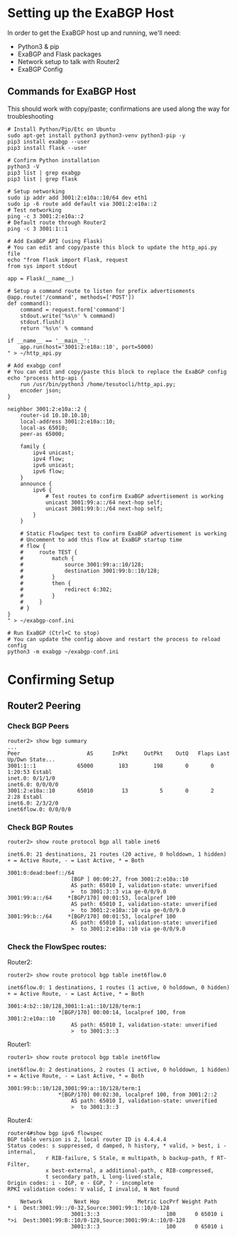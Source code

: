 # Setting up the ExaBGP Host
In order to get the ExaBGP host up and running, we'll need:
- Python3 & pip
- ExaBGP and Flask packages
- Network setup to talk with Router2
- ExaBGP Config


## Commands for ExaBGP Host
This should work with copy/paste; confirmations are used along the way for troubleshooting

    # Install Python/Pip/Etc on Ubuntu
    sudo apt-get install python3 python3-venv python3-pip -y
    pip3 install exabgp --user
    pip3 install flask --user

    # Confirm Python installation
    python3 -V
    pip3 list | grep exabgp
    pip3 list | grep flask

    # Setup networking
    sudo ip addr add 3001:2:e10a::10/64 dev eth1
    sudo ip -6 route add default via 3001:2:e10a::2
    # Test networking
    ping -c 3 3001:2:e10a::2
    # Default route through Router2
    ping -c 3 3001:1::1

    # Add ExaBGP API (using Flask)
    # You can edit and copy/paste this block to update the http_api.py file
    echo "from flask import Flask, request
    from sys import stdout

    app = Flask(__name__)

    # Setup a command route to listen for prefix advertisements 
    @app.route('/command', methods=['POST'])
    def command():
        command = request.form['command']
        stdout.write('%s\n' % command)
        stdout.flush()
        return '%s\n' % command

    if __name__ == '__main__':
        app.run(host='3001:2:e10a::10', port=5000)
    " > ~/http_api.py
    
    # Add exabgp conf
    # You can edit and copy/paste this block to replace the ExaBGP config
    echo "process http-api {
        run /usr/bin/python3 /home/tesutocli/http_api.py;
        encoder json;
    }

    neighbor 3001:2:e10a::2 {
        router-id 10.10.10.10;
        local-address 3001:2:e10a::10;
        local-as 65010;
        peer-as 65000;

        family {
            ipv4 unicast;
            ipv4 flow;
            ipv6 unicast;
            ipv6 flow;
        }
        announce {
            ipv6 {
                # Test routes to confirm ExaBGP advertisement is working
                unicast 3001:99:a::/64 next-hop self;
                unicast 3001:99:b::/64 next-hop self;
            }
        }

        # Static FlowSpec test to confirm ExaBGP advertisement is working
        # Uncomment to add this flow at ExaBGP startup time
        # flow {
        #     route TEST {
        #         match {
        #             source 3001:99:a::10/128;
        #             destination 3001:99:b::10/128;
        #         }
        #         then {
        #             redirect 6:302;
        #         }
        #     }
        # }
    }
    " > ~/exabgp-conf.ini

    # Run ExaBGP (Ctrl+C to stop)
    # You can update the config above and restart the process to reload config
    python3 -m exabgp ~/exabgp-conf.ini


# Confirming Setup

## Router2 Peering

### Check BGP Peers
    router2> show bgp summary
    ...
    Peer                     AS      InPkt     OutPkt    OutQ   Flaps Last Up/Dwn State...
    3001:1::1             65000        183        198       0       0     1:20:53 Establ
    inet.0: 0/1/1/0
    inet6.0: 0/0/0/0
    3001:2:e10a::10       65010         13          5       0       2        2:28 Establ
    inet6.0: 2/3/2/0
    inet6flow.0: 0/0/0/0

### Check BGP Routes

    router2> show route protocol bgp all table inet6

    inet6.0: 21 destinations, 21 routes (20 active, 0 holddown, 1 hidden)
    + = Active Route, - = Last Active, * = Both

    3001:0:dead:beef::/64
                        [BGP ] 00:00:27, from 3001:2:e10a::10
                        AS path: 65010 I, validation-state: unverified
                        >  to 3001:3::3 via ge-0/0/9.0
    3001:99:a::/64     *[BGP/170] 00:01:53, localpref 100
                        AS path: 65010 I, validation-state: unverified
                        >  to 3001:2:e10a::10 via ge-0/0/9.0
    3001:99:b::/64     *[BGP/170] 00:01:53, localpref 100
                        AS path: 65010 I, validation-state: unverified
                        >  to 3001:2:e10a::10 via ge-0/0/9.0

### Check the FlowSpec routes:

Router2:

    router2> show route protocol bgp table inet6flow.0

    inet6flow.0: 1 destinations, 1 routes (1 active, 0 holddown, 0 hidden)
    + = Active Route, - = Last Active, * = Both

    3001:4:b2::10/128,3001:1:a1::10/128/term:1
                    *[BGP/170] 00:00:14, localpref 100, from 3001:2:e10a::10
                        AS path: 65010 I, validation-state: unverified
                        >  to 3001:3::3

Router1:

    router1> show route protocol bgp table inet6flow

    inet6flow.0: 2 destinations, 2 routes (1 active, 0 holddown, 1 hidden)
    + = Active Route, - = Last Active, * = Both

    3001:99:b::10/128,3001:99:a::10/128/term:1
                    *[BGP/170] 00:02:30, localpref 100, from 3001:2::2
                        AS path: 65010 I, validation-state: unverified
                        >  to 3001:3::3

Router4:
    
    router4#show bgp ipv6 flowspec
    BGP table version is 2, local router ID is 4.4.4.4
    Status codes: s suppressed, d damped, h history, * valid, > best, i - internal,
                r RIB-failure, S Stale, m multipath, b backup-path, f RT-Filter,
                x best-external, a additional-path, c RIB-compressed,
                t secondary path, L long-lived-stale,
    Origin codes: i - IGP, e - EGP, ? - incomplete
    RPKI validation codes: V valid, I invalid, N Not found

        Network          Next Hop            Metric LocPrf Weight Path
    * i  Dest:3001:99::/0-32,Source:3001:99:1::10/0-128
                        3001:3::3                     100      0 65010 i
    *>i  Dest:3001:99:B::10/0-128,Source:3001:99:A::10/0-128
                        3001:3::3                     100      0 65010 i